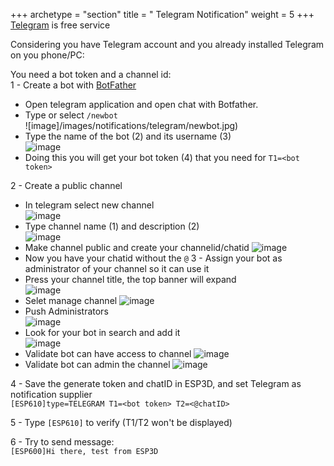 +++
archetype = "section"
title = " Telegram Notification"
weight = 5
+++
[Telegram](https://telegram.org/) is free service

Considering you have Telegram account and you already installed Telegram on you phone/PC:   

You need a bot token and a channel id:  
1 - Create a bot with [BotFather](https://core.telegram.org/bots#3-how-do-i-create-a-bot)

* Open telegram application and open chat with Botfather.  
* Type or select `/newbot`  
  ![image]/images/notifications/telegram/newbot.jpg)
* Type the name of the bot (2) and its username (3)  
  ![image](/images/notifications/telegram/newbot2.jpg)
* Doing this you will get your bot token (4) that you need for `T1=<bot token>`

2 - Create a public channel

* In telegram select new channel  
![image](/images/notifications/telegram/newchannel.jpg)  
* Type channel name (1) and description (2)  
![image](/images/notifications/telegram/create_channel_1.png)  
* Make channel public and create your channelid/chatid
![image](/images/notifications/telegram/create_channel_2.png)  
* Now you have your chatid without the `@`
3 - Assign your bot as administrator of your channel so it can use it
* Press your channel title, the top banner will expand  
![image](/images/notifications/telegram/channel.jpg)  
* Selet manage channel
![image](/images/notifications/telegram/create_channel_3.png)  
* Push Administrators  
![image](/images/notifications/telegram/create_channel_4.png)   
* Look for your bot in search and add it  
![image](/images/notifications/telegram/adminchannel2.jpg)
* Validate bot can have access to channel
![image](/images/notifications/telegram/create_channel_5.png)  
* Validate bot can admin the channel
![image](/images/notifications/telegram/create_channel_6.png)  

4 - Save the generate token and chatID in ESP3D, and set Telegram as notification supplier  
`[ESP610]type=TELEGRAM T1=<bot token> T2=<@chatID>`

5 - Type `[ESP610]` to verify (T1/T2 won't be displayed)  

6 - Try to send message:  
`[ESP600]Hi there, test from ESP3D`
